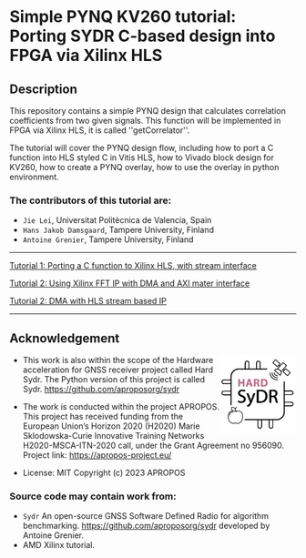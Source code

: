 
# Simple PYNQ KV260 tutorial: Porting SYDR C-based design into FPGA via Xilinx HLS
 

## Description

This repository contains a simple PYNQ design that calculates correlation coefficients from two given signals. This function will be implemented in FPGA via Xilinx HLS, it is called ''getCorrelator''.

The tutorial will cover the PYNQ design flow, including how to port a C function into HLS styled C in Vitis HLS, how to Vivado block design for KV260, how to create a PYNQ overlay, how to use the overlay in python environment.




### The contributors of this tutorial are:
- `Jie Lei`, Universitat Politècnica de Valencia, Spain
- `Hans Jakob Damsgaard`, Tampere University, Finland 
- `Antoine Grenier`, Tampere University, Finland 


 
 ---
[Tutorial 1: Porting a C function to Xilinx HLS, with stream interface](/Readme_getCorrelator.md)

[Tutorial 2: Using Xilinx FFT IP with DMA and AXI mater interface](/Readme_X_FFT.md)

[Tutorial 2: DMA with HLS stream based IP](/dma_ip_stream.md)

---


## Acknowledgement


<img align="right" src="https://raw.githubusercontent.com/aproposorg/KV260-PYNQ-tutorial/main/image/HWSYDR.png" height="140">

- This work is also within the scope of the Hardware acceleration for GNSS receiver project called Hard Sydr. The Python version of this project is called Sydr. https://github.com/aproposorg/sydr

- The work is conducted within the project APROPOS. This project has received funding from the European Union’s Horizon 2020 (H2020) Marie Sklodowska-Curie Innovative Training Networks H2020-MSCA-ITN-2020 call, under the Grant Agreement no 956090. Project link: https://apropos-project.eu/

- License: MIT Copyright (c) 2023 APROPOS


### Source code may contain work from:

- ``Sydr`` An open-source GNSS Software Defined Radio for algorithm benchmarking. https://github.com/aproposorg/sydr developed by Antoine Grenier.
- AMD Xilinx tutorial.


